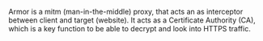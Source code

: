 Armor is a mitm (man-in-the-middle) proxy, that acts an as interceptor between client and target (website). It acts as a Certificate Authority (CA), which is a key function to be able to decrypt and look into HTTPS traffic.